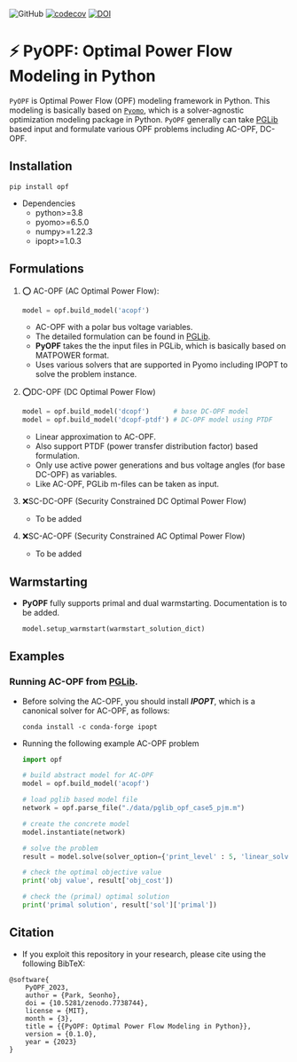 ![GitHub](https://img.shields.io/github/license/seonho-park/PyOPF?label=license)
[![codecov](https://codecov.io/gh/seonho-park/PyOPF/branch/main/graph/badge.svg?token=QZTV5P31IC)](https://codecov.io/gh/seonho-park/PyOPF)
[![DOI](https://zenodo.org/badge/614393450.svg)](https://zenodo.org/badge/latestdoi/614393450)


# :zap: PyOPF: Optimal Power Flow Modeling in Python
`PyOPF` is Optimal Power Flow (OPF) modeling framework in Python. 
This modeling is basically based on [`Pyomo`](https://github.com/Pyomo/pyomo), which is a solver-agnostic optimization modeling package in Python. 
`PyOPF` generally can take [PGLib](https://github.com/power-grid-lib/pglib-opf) based input and formulate various OPF problems including AC-OPF, DC-OPF.


## Installation
```
pip install opf
```


* Dependencies
    + python>=3.8
    + pyomo>=6.5.0
    + numpy>=1.22.3
    + ipopt>=1.0.3


## Formulations
1. :o: AC-OPF (AC Optimal Power Flow): 
    ```python
    model = opf.build_model('acopf')
    ```
    - AC-OPF with a polar bus voltage variables.
    - The detailed formulation can be found in [PGLib](https://github.com/power-grid-lib/pglib-opf).
    - **PyOPF** takes the the input files in PGLib, which is basically based on MATPOWER format.
    - Uses various solvers that are supported in Pyomo including IPOPT to solve the problem instance.

2. :o:DC-OPF (DC Optimal Power Flow)
    ```python
    model = opf.build_model('dcopf')      # base DC-OPF model
    model = opf.build_model('dcopf-ptdf') # DC-OPF model using PTDF
    ```
    - Linear approximation to AC-OPF.
    - Also support PTDF (power transfer distribution factor) based formulation.
    - Only use active power generations and bus voltage angles (for base DC-OPF) as variables.
    - Like AC-OPF, PGLib m-files can be taken as input.

3. :x:SC-DC-OPF (Security Constrained DC Optimal Power Flow)
    -  To be added

4. :x:SC-AC-OPF (Security Constrained AC Optimal Power Flow)
    -  To be added

## Warmstarting
* **PyOPF** fully supports primal and dual warmstarting. Documentation is to be added.
    ```python
    model.setup_warmstart(warmstart_solution_dict) 
    ```


## Examples
### Running AC-OPF from [PGLib](https://github.com/power-grid-lib/pglib-opf).
- Before solving the AC-OPF, you should install ***IPOPT***, which is a canonical solver for AC-OPF, as follows:
    ```
    conda install -c conda-forge ipopt
    ```

- Running the following example AC-OPF problem
    ```python
    import opf

    # build abstract model for AC-OPF
    model = opf.build_model('acopf')

    # load pglib based model file
    network = opf.parse_file("./data/pglib_opf_case5_pjm.m")

    # create the concrete model
    model.instantiate(network)

    # solve the problem
    result = model.solve(solver_option={'print_level' : 5, 'linear_solver': 'ma27'}, tee=True)

    # check the optimal objective value
    print('obj value', result['obj_cost'])

    # check the (primal) optimal solution
    print('primal solution', result['sol']['primal'])
    ```


## Citation
- If you exploit this repository in your research, please cite using the following BibTeX:

```
@software{
    PyOPF_2023,
    author = {Park, Seonho},
    doi = {10.5281/zenodo.7738744},
    license = {MIT},
    month = {3},
    title = {{PyOPF: Optimal Power Flow Modeling in Python}},
    version = {0.1.0},
    year = {2023}
}
```